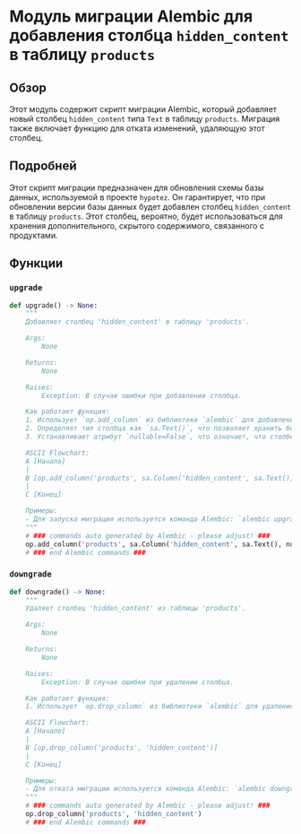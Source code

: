 # Модуль миграции Alembic для добавления столбца `hidden_content` в таблицу `products`

## Обзор

Этот модуль содержит скрипт миграции Alembic, который добавляет новый столбец `hidden_content` типа `Text` в таблицу `products`. Миграция также включает функцию для отката изменений, удаляющую этот столбец.

## Подробней

Этот скрипт миграции предназначен для обновления схемы базы данных, используемой в проекте `hypotez`. Он гарантирует, что при обновлении версии базы данных будет добавлен столбец `hidden_content` в таблицу `products`. Этот столбец, вероятно, будет использоваться для хранения дополнительного, скрытого содержимого, связанного с продуктами.

## Функции

### `upgrade`

```python
def upgrade() -> None:
    """
    Добавляет столбец 'hidden_content' в таблицу 'products'.

    Args:
        None

    Returns:
        None

    Raises:
        Exception: В случае ошибки при добавлении столбца.

    Как работает функция:
    1. Использует `op.add_column` из библиотеки `alembic` для добавления нового столбца с именем `hidden_content` в таблицу `products`.
    2. Определяет тип столбца как `sa.Text()`, что позволяет хранить большие объемы текстовых данных.
    3. Устанавливает атрибут `nullable=False`, что означает, что столбец не может содержать значения `NULL`.

    ASCII Flowchart:
    A [Начало]
    |
    B [op.add_column('products', sa.Column('hidden_content', sa.Text(), nullable=False))]
    |
    C [Конец]

    Примеры:
    - Для запуска миграции используется команда Alembic: `alembic upgrade head`
    """
    # ### commands auto generated by Alembic - please adjust! ###
    op.add_column('products', sa.Column('hidden_content', sa.Text(), nullable=False))
    # ### end Alembic commands ###
```

### `downgrade`

```python
def downgrade() -> None:
    """
    Удаляет столбец 'hidden_content' из таблицы 'products'.

    Args:
        None

    Returns:
        None

    Raises:
        Exception: В случае ошибки при удалении столбца.

    Как работает функция:
    1. Использует `op.drop_column` из библиотеки `alembic` для удаления столбца с именем `hidden_content` из таблицы `products`.

    ASCII Flowchart:
    A [Начало]
    |
    B [op.drop_column('products', 'hidden_content')]
    |
    C [Конец]

    Примеры:
    - Для отката миграции используется команда Alembic: `alembic downgrade -1`
    """
    # ### commands auto generated by Alembic - please adjust! ###
    op.drop_column('products', 'hidden_content')
    # ### end Alembic commands ###